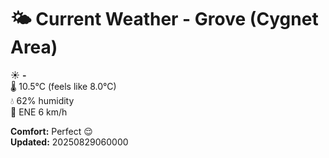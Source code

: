 # 🌤️ Current Weather - Grove (Cygnet Area)

☀️ **-**  
🌡️ 10.5°C (feels like 8.0°C)  
💧 62% humidity  
💨 ENE 6 km/h  

**Comfort:** Perfect 😌  
**Updated:** 20250829060000
